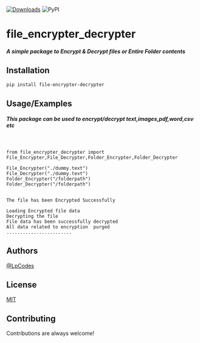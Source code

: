 [![Downloads](https://static.pepy.tech/personalized-badge/file-encrypter-decrypter?period=total&units=abbreviation&left_color=grey&right_color=brightgreen&left_text=Downloads)](https://pepy.tech/project/file-encrypter-decrypter) ![PyPI](https://img.shields.io/pypi/v/file-encrypter-decrypter?style=flat-square)

# file_encrypter_decrypter

##### A simple package to Encrypt & Decrypt files or Entire Folder contents

## Installation

```bash
pip install file-encrypter-decrypter
```

## Usage/Examples

##### This package can be used to encrypt/decrypt text,images,pdf,word,csv etc
<br/>

```
from file_encrypter_decrypter import File_Encrypter,File_Decrypter,Folder_Encrypter,Folder_Decrypter

File_Encrypter("./dummy.text")
File_Decrypter("./dummy.text")
Folder_Encrypter("/folderpath")
Folder_Decrypter("/folderpath")


The file has been Encrypted Successfully

Loading Encrypted file data
Decrypting the file
File data has been successfully decrypted
All data related to encryption  purged
........................
```

## Authors

[@LpCodes](https://github.com/LpCodes)

## License

[MIT](https://choosealicense.com/licenses/mit/)

## Contributing

Contributions are always welcome!
